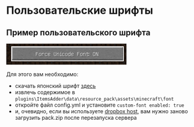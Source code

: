 # Пользовательские шрифты

## Пример пользовательского шрифта

![](../../../.gitbook/assets/immagine%20%285%29.png)

Для этого вам необходимо:

* скачать японский шрифт [здесь](http://matteodev.it/spigot/itemsadder/res/v2/font.zip)
* извлечь содержимое в `plugins\ItemsAdder\data\resource_pack\assets\minecraft\font`
* откройте файл config.yml и установите `custom-font enabled: true`
* и, очевидно, если вы используете [dropbox host](../../resourcepack-hosting/resourcepack-on-dropbox.md), вам нужно заново загрузить pack.zip после перезапуска сервера

